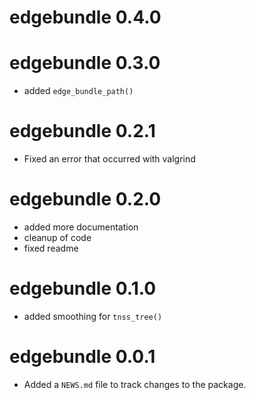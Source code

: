 # edgebundle 0.4.0



# edgebundle 0.3.0

* added `edge_bundle_path()`

# edgebundle 0.2.1

* Fixed an error that occurred with valgrind

# edgebundle 0.2.0

* added more documentation
* cleanup of code
* fixed readme

# edgebundle 0.1.0

* added smoothing for `tnss_tree()`

# edgebundle 0.0.1

* Added a `NEWS.md` file to track changes to the package.
